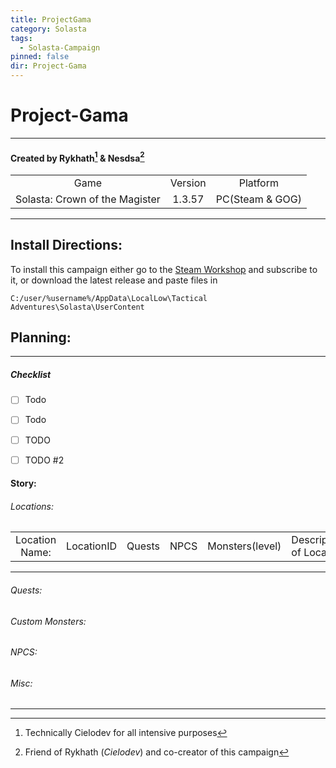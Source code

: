 ```yaml
---
title: ProjectGama
category: Solasta
tags: 
  - Solasta-Campaign
pinned: false
dir: Project-Gama
---
```

# Project-Gama
---
#### Created by Rykhath[^rykhath] & Nesdsa[^nesdsa]
[^rykhath]: Technically Cielodev for all intensive purposes
[^nesdsa]: Friend of Rykhath (*Cielodev*) and co-creator of this campaign

|                                |         |                 |
|:------------------------------:|:-------:|:---------------:|
| Game                           | Version | Platform        |
| Solasta: Crown of the Magister | 1.3.57  | PC(Steam & GOG) |

---

## Install Directions:
To install this campaign either go to the [Steam Workshop](LinktoWorkshop) and subscribe to it, or download the latest release and paste files in
```
C:/user/%username%/AppData\LocalLow\Tactical Adventures\Solasta\UserContent
```


## Planning:
---

##### Checklist
* [ ] Todo
* [ ] Todo
* [ ] TODO
* [ ] TODO #2



#### Story:





###### Locations:

|                |            |        |      |                 |                         |                  |               |
|:--------------:|:----------:|--------|------|-----------------|-------------------------|:----------------:|:-------------:|
| Location Name: | LocationID | Quests | NPCS | Monsters(level) | Description of Location | Difficulty Level | Optional Area |

---

###### Quests:


###### Custom Monsters:


###### NPCS:

###### Misc:



----

